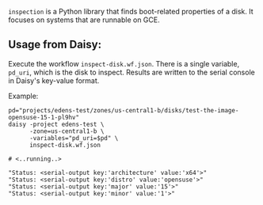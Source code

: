 `inspection` is a Python library that finds boot-related properties of a disk.
It focuses on systems that are runnable on GCE.

## Usage from Daisy:

Execute the workflow `inspect-disk.wf.json`. There is a single variable, `pd_uri`,
which is the disk to inspect. Results are written to the serial
console in Daisy's key-value format.

Example:

```shell script
pd="projects/edens-test/zones/us-central1-b/disks/test-the-image-opensuse-15-1-pl9hv"
daisy -project edens-test \
      -zone=us-central1-b \
      -variables="pd_uri=$pd" \
      inspect-disk.wf.json

# <..running..>

"Status: <serial-output key:'architecture' value:'x64'>"
"Status: <serial-output key:'distro' value:'opensuse'>"
"Status: <serial-output key:'major' value:'15'>"
"Status: <serial-output key:'minor' value:'1'>"
```
